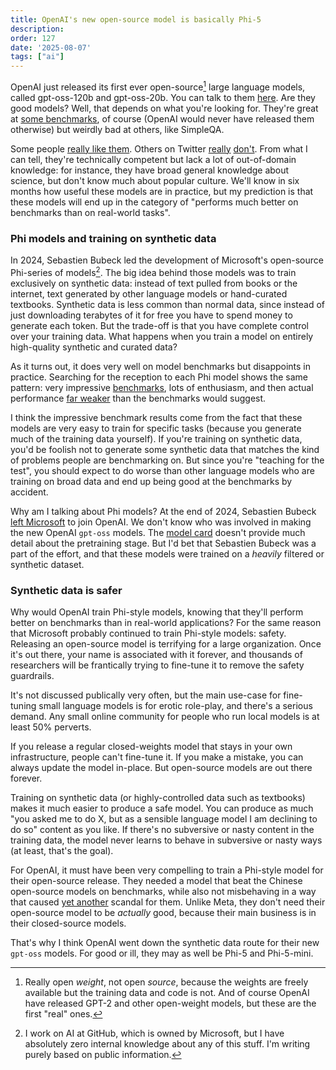 ```yaml
---
title: OpenAI's new open-source model is basically Phi-5
description: 
order: 127
date: '2025-08-07'
tags: ["ai"]
---
```


OpenAI just released its first ever open-source[^1] large language models, called gpt-oss-120b and gpt-oss-20b. You can talk to them [here](https://gpt-oss.com/). Are they good models? Well, that depends on what you're looking for. They're great at [some benchmarks](https://cdn.openai.com/pdf/419b6906-9da6-406c-a19d-1bb078ac7637/oai_gpt-oss_model_card.pdf), of course (OpenAI would never have released them otherwise) but weirdly bad at others, like SimpleQA.

Some people [really like them](https://simonwillison.net/2025/Aug/5/gpt-oss/). Others on Twitter [really](https://x.com/corbtt/status/1952868822891012241) [don't](https://x.com/vikhyatk/status/1952863413845275132). From what I can tell, they're technically competent but lack a lot of out-of-domain knowledge: for instance, they have broad general knowledge about science, but don't know much about popular culture. We'll know in six months how useful these models are in practice, but my prediction is that these models will end up in the category of "performs much better on benchmarks than on real-world tasks".

### Phi models and training on synthetic data

In 2024, Sebastien Bubeck led the development of Microsoft's open-source Phi-series of models[^2]. The big idea behind those models was to train exclusively on synthetic data: instead of text pulled from books or the internet, text generated by other language models or hand-curated textbooks. Synthetic data is less common than normal data, since instead of just downloading terabytes of it for free you have to spend money to generate each token. But the trade-off is that you have complete control over your training data. What happens when you train a model on entirely high-quality synthetic and curated data?

As it turns out, it does very well on model benchmarks but disappoints in practice. Searching for the reception to each Phi model shows the same pattern: very impressive [benchmarks](https://arxiv.org/abs/2404.14219), lots of enthusiasm, and then actual performance [far weaker](https://news.ycombinator.com/item?id=40128351) than the benchmarks would suggest.

I think the impressive benchmark results come from the fact that these models are very easy to train for specific tasks (because you generate much of the training data yourself). If you're training on synthetic data, you'd be foolish not to generate some synthetic data that matches the kind of problems people are benchmarking on. But since you're "teaching for the test", you should expect to do worse than other language models who are training on broad data and end up being good at the benchmarks by accident.

Why am I talking about Phi models? At the end of 2024, Sebastien Bubeck [left Microsoft](https://www.reuters.com/technology/microsofts-vp-genai-research-join-openai-2024-10-14/) to join OpenAI. We don't know who was involved in making the new OpenAI `gpt-oss` models. The [model card](https://cdn.openai.com/pdf/419b6906-9da6-406c-a19d-1bb078ac7637/oai_gpt-oss_model_card.pdf) doesn't provide much detail about the pretraining stage. But I'd bet that Sebastien Bubeck was a part of the effort, and that these models were trained on a _heavily_ filtered or synthetic dataset.

### Synthetic data is safer

Why would OpenAI train Phi-style models, knowing that they'll perform better on benchmarks than in real-world applications? For the same reason that Microsoft probably continued to train Phi-style models: safety. Releasing an open-source model is terrifying for a large organization. Once it's out there, your name is associated with it forever, and thousands of researchers will be frantically trying to fine-tune it to remove the safety guardrails. 

It's not discussed publically very often, but the main use-case for fine-tuning small language models is for erotic role-play, and there's a serious demand. Any small online community for people who run local models is at least 50% perverts.

If you release a regular closed-weights model that stays in your own infrastructure, people can't fine-tune it. If you make a mistake, you can always update the model in-place. But open-source models are out there forever.

Training on synthetic data (or highly-controlled data such as textbooks) makes it much easier to produce a safe model. You can produce as much "you asked me to do X, but as a sensible language model I am declining to do so" content as you like. If there's no subversive or nasty content in the training data, the model never learns to behave in subversive or nasty ways (at least, that's the goal).

For OpenAI, it must have been very compelling to train a Phi-style model for their open-source release. They needed a model that beat the Chinese open-source models on benchmarks, while also not misbehaving in a way that caused [yet another](/ai-sycophancy) scandal for them. Unlike Meta, they don't need their open-source model to be _actually_ good, because their main business is in their closed-source models.

That's why I think OpenAI went down the synthetic data route for their new `gpt-oss` models. For good or ill, they may as well be Phi-5 and Phi-5-mini.

[^1]: Really open _weight_, not open _source_, because the weights are freely available but the training data and code is not. And of course OpenAI have released GPT-2 and other open-weight models, but these are the first "real" ones.

[^2]: I work on AI at GitHub, which is owned by Microsoft, but I have absolutely zero internal knowledge about any of this stuff. I'm writing purely based on public information.